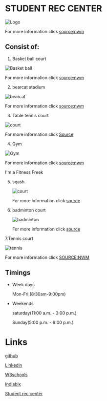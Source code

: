 # STUDENT REC CENTER


![Logo](https://upload.wikimedia.org/wikipedia/en/thumb/f/fa/Northwest_Missouri_State_Bearcats_logo.svg/1200px-Northwest_Missouri_State_Bearcats_logo.svg.png)


For more information click
[source:nwm](https://en.wikipedia.org/wiki/Northwest_Missouri_State_Bearcats)






## Consist of:














1. Basket ball court

![Basket ball](https://bloximages.chicago2.vip.townnews.com/maryvilleforum.com/content/tncms/assets/v3/editorial/6/84/68469f84-bb92-11e7-8146-83c9832a434e/59f3fd8ed9ac6.image.jpg?resize=750%2C552)


For more information click
[source:nwm](http://www.maryvilleforum.com/sports/northwest-missouri-state-men-s-basketball-falls-to-duke/article_665e50e0-bb92-11e7-89f7-bb055274d1a8.html)





2. bearcat stadium

![bearcat](https://www.nwmissouri.edu/archives/university/stadium/FA16_04.jpg)


For more information click
[source:nwm](https://www.nwmissouri.edu/archives/university/stadium/index.htm)





3. Table tennis court


![court](https://sc01.alicdn.com/kf/HTB1T.M7IFXXXXaDapXXq6xXFXXXL/10-50mm-Thick-table-tennis-court-rubber.jpg_350x350.jpg)


For more information click
[Source](https://www.alibaba.com/product-detail/10-50mm-Thick-table-tennis-court_60297634188.html)





4. Gym


![Gym](https://www.nwmissouri.edu/media/news/2017/01/images/FosterFitness.jpg)


For more information click
[source:nwm](https://www.nwmissouri.edu/media/news/2017/01/12fosterheartchallenge.htm)


I'm a Fitness Freek





5. sqash

     ![court](https://cdn.britannica.com/40/126240-050-87256D78/Singles-game-squash-rackets.jpg)
     
     
     For more information click 
    [source](https://www.britannica.com/sports/squash-rackets)
    
    




6. badminton court

    ![badminton](https://pixfeeds.com/images/sports/badminton/1280-666193798-badminton-court.jpg)
    
    
    For more information click
    [source](https://sportsaspire.com/badminton-court-dimensions)
    
    
    
    
    

7.Tennis court

![tennis](https://bearcatsports.com/common/controls/image_handler.aspx?thumb_id=13&image_path=/images/2019/2/19/tennis_new_courts_fall2017_tw_00747.jpg)


For more information click
[SOURCE:NWM](https://bearcatsports.com/common/controls/image_handler.aspx?thumb_id=13&image_path=/images/2019/2/19/tennis_new_courts_fall2017_tw_00747.jpg)






## Timings

- Week days 

   Mon-Fri (8:30am-9:00pm)
   
- Weekends

   saturday(11:00 a.m. - 3:00 p.m.)
   
   Sunday(5:00 p.m. - 9:00 p.m.)




# Links

[github](https://github.com/Bhaskar2909)

[Linkedin](https://www.linkedin.com/in/bhaskar-reddy-49605513a/)

[W3schools](https://www.w3schools.com/html/default.asp)

[Indiabix](https://www.indiabix.com/aptitude/questions-and-ansers/)


[Student rec center](https://www.nwmissouri.edu/crec/)


